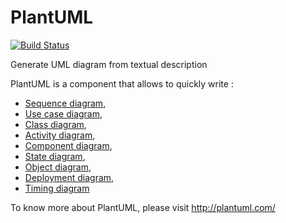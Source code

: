 PlantUML
========
[![Build Status](https://travis-ci.org/plantuml/plantuml.png?branch=master)](https://travis-ci.org/plantuml/plantuml)

Generate UML diagram from textual description

PlantUML is a component that allows to quickly write :

 * [Sequence diagram](http://plantuml.com/sequence-diagram),
 * [Use case diagram](http://plantuml.com/use-case-diagram),
 * [Class diagram](http://plantuml.com/class-diagram),
 * [Activity diagram](http://plantuml.com/activity-diagram-beta),
 * [Component diagram](http://plantuml.com/component-diagram),
 * [State diagram](http://plantuml.com/state-diagram),
 * [Object diagram](http://plantuml.com/object-diagram),
 * [Deployment diagram](http://plantuml.com/deployment-diagram),
 * [Timing diagram](http://plantuml.com/timing-diagram)

To know more about PlantUML, please visit http://plantuml.com/
